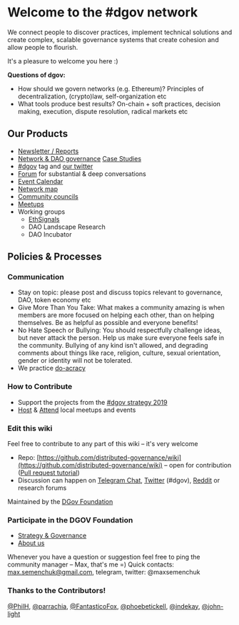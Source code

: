 # Welcome to the \#dgov network

We connect people to discover practices, implement technical solutions and create complex, scalable governance systems that create cohesion and allow people to flourish. 

It's a pleasure to welcome you here :\)

**Questions of dgov:**

* How should we govern networks \(e.g. Ethereum\)? Principles of decentralization, \(crypto\)law, self-organization etc
* What tools produce best results? On-chain + soft practices, decision making, execution, dispute resolution, radical markets etc

## Our Products

* [Newsletter / Reports](newsletter/)
* [Network & DAO governance](https://mapping.daolandscape.today/) [Case Studies](https://mapping.daolandscape.today/)
* [\#dgov](https://twitter.com/search?q=%23dgov&src=typd) tag and [our twitter](https://twitter.com/dgovearth)
* [Forum](https://earth.us18.list-manage.com/track/click?u=566b6b2a60e0829db656d3b34&id=ce349e1f74&e=7265fe9357) for substantial & deep conversations
* [Event Calendar](dgov-industry-landscape.md)
* [Network map](https://graphcommons.com/graphs/6a993e34-d8b0-4425-83ce-67c3560429e7?auto=true&svg=true)
* [Community councils](councils.md)
* [Meetups](meetups.md)
* Working groups
  * [EthSignals](https://ethsignals.org/)
  * DAO Landscape Research
  * DAO Incubator

## Policies & Processes 

### Communication

* Stay on topic: please post and discuss topics relevant to governance, DAO, token economy etc
* Give More Than You Take: What makes a community amazing is when members are more focused on helping each other, than on helping themselves. Be as helpful as possible and everyone benefits!
* No Hate Speech or Bullying: You should respectfully challenge ideas, but never attack the person. Help us make sure everyone feels safe in the community. Bullying of any kind isn't allowed, and degrading comments about things like race, religion, culture, sexual orientation, gender or identity will not be tolerated.
* We practice [do-acracy](https://earth.us18.list-manage.com/track/click?u=566b6b2a60e0829db656d3b34&id=b9d4ac1cc6&e=7265fe9357)

### How to Contribute

* Support the projects from the [\#dgov strategy 2019]()
* [Host](http://forum.dgov.foundation/t/host-local-meetups/42) & [Attend](dgov-industry-landscape.md#events) local meetups and events

### Edit this wiki

Feel free to contribute to any part of this wiki – it's very welcome

* Repo: [https://github.com/distributed-governance/wiki](https://github.com/distributed-governance/wiki) – open for contribution \([Pull request tutorial](https://www.youtube.com/watch?v=IBYHohWm_5w)\)
* Discussion can happen on [Telegram Chat](https://dgov.foundation/#join), [Twitter](https://twitter.com/hashtag/dgov) \(\#dgov\), [Reddit](https://new.reddit.com/r/dgov/) or research forums

Maintained by the [DGov Foundation](https://dgov.foundation/)

### Participate in the DGOV Foundation

* [Strategy & Governance](foundation/strategy/)
* [About us](foundation/strategy/dgov-history.md)

Whenever you have a question or suggestion feel free to ping the community manager – Max, that's me =\) Quick contacts: [max.semenchuk@gmail.com](mailto:max.semenchuk@gmail.com), telegram, twitter: @maxsemenchuk

### Thanks to the Contributors!

[@PhilH](https://github.com/PhilH), [@parrachia](https://github.com/parrachia), [@FantasticoFox](https://github.com/FantasticoFox), [@phoebetickell](https://github.com/phoebetickell), [@indekay](https://github.com/indekay), [@john-light](https://github.com/john-light)

